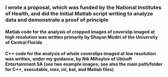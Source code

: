 ### I wrote a proposal, which was funded by the National Institutes of Health, and did the initial Matlab script writing to analyze data and demonstrate a proof of principle 

#### Matlab code for the analysis of cropped images of coverslip imaged at high resolution was written primarily by Shayan Modiri of the University of Central Florida

#### C++ code for the analysis of whole coverslips imaged at low resolution was written, under my guidance, by Nik Mihaylov of Ubisoft Entertainment SA (see two example images; see also the main path/folder for C++, executable, mex, ini, bat, and Matlab files)
